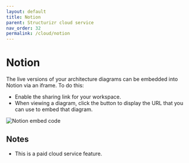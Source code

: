 ```yaml
---
layout: default
title: Notion
parent: Structurizr cloud service
nav_order: 32
permalink: /cloud/notion
---
```


# Notion

The live versions of your architecture diagrams can be embedded into Notion via an iframe. To do this:

- Enable the sharing link for your workspace.
- When viewing a diagram, click the  button to display the URL that you can use to embed that diagram.

![Notion embed code](images/notion.png)

## Notes

- This is a paid cloud service feature.